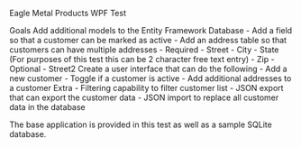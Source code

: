 Eagle Metal Products WPF Test

Goals
Add additional models to the Entity Framework Database
	- Add a field so that a customer can be marked as active
	- Add an address table so that customers can have multiple addresses
		- Required
			- Street
			- City
			- State (For purposes of this test this can be 2 character free text entry)
			- Zip
		- Optional
			- Street2
Create a user interface that can do the following
	- Add a new customer 
	- Toggle if a customer is active
	- Add additional addresses to a customer
Extra
	- Filtering capability to filter customer list
	- JSON export that can export the customer data
	- JSON import to replace all customer data in the database
	

	
	
The base application is provided in this test as well as a sample SQLite database.
	
	